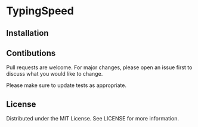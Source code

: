 # TypingSpeed


## Installation

## Contibutions

Pull requests are welcome. For major changes, please open an issue first to discuss what you would like to change.

Please make sure to update tests as appropriate.

## License

Distributed under the MIT License. See LICENSE for more information.
